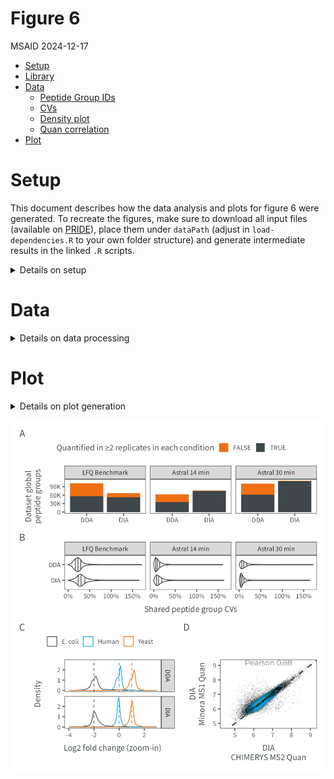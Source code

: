# Figure 6
MSAID
2024-12-17

- [Setup](#setup)
- [Library](#library)
- [Data](#data)
  - [Peptide Group IDs](#peptide-group-ids)
  - [CVs](#cvs)
  - [Density plot](#density-plot)
  - [Quan correlation](#quan-correlation)
- [Plot](#plot)

# Setup

This document describes how the data analysis and plots for figure 6
were generated. To recreate the figures, make sure to download all input
files (available on
[PRIDE](https://www.ebi.ac.uk/pride/archive?keyword=PXD053241)), place
them under `dataPath` (adjust in `load-dependencies.R` to your own
folder structure) and generate intermediate results in the linked `.R`
scripts.

<details>
<summary>
Details on setup
</summary>

# Library

``` r
suppressMessages(source(here::here("scripts/load-dependencies.R")))
msaid_quantified <- c("TRUE" = msaid_darkgray, "FALSE" = msaid_orange)
msaid_eFDR <- c("TRUE" = msaid_darkgray, "FALSE" = msaid_red)
msaid_organism <- c("Human" = msaid_blue, "Yeast" = msaid_orange, "E. coli" = msaid_darkgray)

path <- file.path(here::here(), "figure-6")
figurePath <- file.path(dataPath, "data/figure-6")
```

</details>

# Data

<details>
<summary>
Details on data processing
</summary>

[R code to generate all `.csv` input files](id-counts.R)

## Peptide Group IDs

``` r
dtIds <- fread(file.path(figurePath, "figure-6A-counts.csv"))
dtIds[, type := factor(type, c("LFQ Benchmark", "Astral 14 min", "Astral 30 min"))]
dtIds[, condition_MS := factor(condition_MS, c("DDA", "DIA"))]

p_pepGrId <- ggplot(dtIds, aes(x=condition_MS, y=N, fill=isQuanMin2)) +
  geom_bar(stat = "identity") +
  scale_y_continuous(labels = label_number(scale_cut = cut_short_scale())) +
  scale_fill_manual("Quantified in ≥2 replicates in each condition", values = msaid_quantified) +
  facet_grid(cols = vars(type)) +
  theme(legend.position = "top", legend.location = "plot") +
  xlab(NULL) + ylab("Dataset global\npeptide groups")
```

## CVs

``` r
dtCvs <- fread(file.path(figurePath, "figure-6B-CVs.csv"))
dtCvs[, type := factor(type, c("LFQ Benchmark", "Astral 14 min", "Astral 30 min"))]
dtCvs[, condition_MS := factor(condition_MS, c("DDA", "DIA"))]

p_Cvs <- ggplot(dtCvs, aes(x=cv, y=condition_MS)) +
  geom_violin(draw_quantiles = c(0.25, 0.5, 0.75), linewidth = 0.25) +
  scale_x_continuous(labels = label_percent()) +
  scale_y_discrete(limits = rev) +
  facet_grid(cols = vars(type)) +
  xlab("Shared peptide group CVs") + ylab(NULL) +
  theme(plot.background = element_rect(fill = "transparent", colour = NA))
```

## Density plot

``` r
dtLfqOrg <- fread(file.path(figurePath, "figure-6C-density.csv"))
contrastLabels <- c("DDA (Minora MS1 Quan)", "DIA (CHIMERYS MS2 Quan)")
dtLfqOrg[, contrastLabel := factor(contrastLabel, contrastLabels, c("DDA", "DIA"))]
organismLabels <- c("E. coli", "Human", "Yeast")
organismRatios <- setNames(log2(c(0.25, 1, 2)), organismLabels)
dtLfqOrg[, organism := factor(organism, organismLabels)]

dtMaLines <- data.table(YINTERCEPT = organismRatios, organism = factor(organismLabels))

p_lfq_org <- ggplot(dtLfqOrg, aes(x=ratio, color=organism)) +
  geom_density(linewidth=0.25) +
  geom_vline(data=dtMaLines, aes(xintercept=YINTERCEPT, color=organism),
             linetype = "dashed", linewidth = 0.25, show.legend = F) +
  scale_color_manual(NULL, values = msaid_organism) +
  scale_x_continuous(breaks = pretty_breaks(), limits = c(-4, 3)) +
  guides(fill = guide_legend(override.aes = list(color = NA, size = 2))) +
  facet_grid(rows = vars(contrastLabel)) +
  xlab("Log2 fold change (zoom-in)") + ylab("Density") +
  theme(legend.position = "top", legend.location = "plot", axis.title.x = element_text(hjust = 0.8))
```

## Quan correlation

[R code to generate input file `LFQ3_cor_DIA.csv`](id-counts.R)

``` r
dtLfqCor <- fread(file.path(figurePath, "figure-6D-correlation.csv"))
corLfq <- dtLfqCor[, round(cor(log10(2^CHIMERYS), log10(2^Minora), method = "pearson"), 2)]
corLfq <- paste("Pearson", corLfq)

p_lfq_cor <- ggplot(dtLfqCor, aes(x=log10(2^CHIMERYS), y=log10(2^Minora))) +
  rasterise(geom_point(shape = 16L, size = 0.05, stroke = 0), dpi = 600) +
  geom_density2d(linewidth = 0.2, color = msaid_blue) +
  annotate("text", x = mean(range(log10(2^dtLfqCor$CHIMERYS))), y = max(log10(2^dtLfqCor$Minora)),
           label = corLfq, size = 6/.pt, family = "Montserrat Light", color = msaid_darkgray) +
  geom_abline(slope = 1, intercept = 0, color = msaid_darkgray, linetype = "dashed") +
  xlab("DIA\nCHIMERYS MS2 Quan") + ylab("DIA\nMinora MS1 Quan")
```

</details>

# Plot

<details>
<summary>
Details on plot generation
</summary>

``` r
layout_annotation <- list(c("A", "B", "C", "D"))
layout_design <- "AAAAAA\nBBBBBB\nCCCDDD"

p_fig5 <- p_pepGrId + p_Cvs + p_lfq_org + p_lfq_cor +
  plot_layout(heights = c(1, 1, 2, 1, 1), design = layout_design) +
  plot_annotation(tag_levels = layout_annotation)

ggsave2(file.path(path, "figure-6.pdf"), plot = p_fig5,
        width = 90, height = 100, units = "mm", device = cairo_pdf)
```

    Warning: Removed 256 rows containing non-finite outside the scale range
    (`stat_density()`).

``` r
ggsave2(file.path(path, "figure-6.png"), plot = p_fig5,
        width = 90, height = 100, units = "mm")
```

    Warning: Removed 256 rows containing non-finite outside the scale range
    (`stat_density()`).

</details>

![figure-6](figure-6.png)
